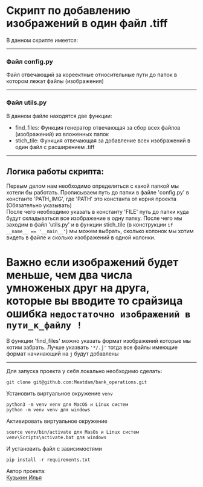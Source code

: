 # Скрипт по добавлению изображений в один файл .tiff
В данном скрипте имеется:
_____
### Файл config.py
Файл отвечающий за кореектные относительные пути до папок в котором лежат файлы (изображения)
_____
### Файл utils.py
В данном файле находятся две функции:
- find_files: Функция генератор отвечающая за сбор всех файлов (изображений) из вложенных папок
- stich_tile: Функция отвечающая за добавление всех изображений в один файл с расширением .tiff
_____
## Логика работы скрипта:
Первым делом нам необходимо определиться с какой папкой мы хотели бы работать. Прописываем путь до папки в файле 'config.py' в константе 'PATH_IMG', где 'PATH' это константа от корня проекта (Обязательно указывать)<br>
После чего необходимо указать в константу 'FILE' путь до папки куда будут складываться все изображение в одну папку. 
После чего мы заходим в файл 'utils.py' и в функции stich_tile (в конструкции `if __name__ == '__main__'`) мы можем выбрать, сколько колонок мы хотим  видеть в файле и сколько изображений в одной колонки. <br>
# Важно если изображений будет меньше, чем два числа умноженых друг на друга, которые вы вводите то срайзица ошибка `недостаточно изображений в пути_к_файлу !`
В функции 'find_files' можно указать формат изображений которые мы хотим забрать. Лучше указвать `'*/.j'` тогда все файлы имеющие формат начинающий на `j` будут добавлены
_____

Для запуска проекта у себя локально необходимо сделать: 
```
git clone git@github.com:Meatdam/bank_operations.git
```
Установить виртуальное окружение `venv`
```
python3 -m venv venv для MacOS и Linux систем
python -m venv venv для windows
```
Активировать виртуальное окружение
```
source venv/bin/activate для MasOs и Linux систем
venv\Scripts\activate.bat для windows
```
И установить файл с зависимостями
```
pip install -r requirements.txt
```

Автор проекта:<br>
[Кузькин Илья](https://github.com/Meatdam)
